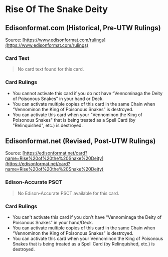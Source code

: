 # Rise Of The Snake Deity

## Edisonformat.com (Historical, Pre-UTW Rulings)

Source: [https://www.edisonformat.com/rulings](https://www.edisonformat.com/rulings)

### Card Text

> No card text found for this card.

### Card Rulings

*   You cannot activate this card if you do not have “Vennominaga the Deity of Poisonous Snakes” in your hand or Deck.
*   You can activate multiple copies of this card in the same Chain when “Vennominon the King of Poisonous Snakes” is destroyed.
*   You can activate this card when your "Vennominon the King of Poisonous Snakes" that is being treated as a Spell Card (by "Relinquished", etc.) is destroyed.

## Edisonformat.net (Revised, Post-UTW Rulings)

Source: [https://edisonformat.net/card?name=Rise%20of%20the%20Snake%20Deity](https://edisonformat.net/card?name=Rise%20of%20the%20Snake%20Deity)

### Edison-Accurate PSCT

> No Edison-Accurate PSCT available for this card.

### Card Rulings

*   You can't activate this card if you don't have “Vennominaga the Deity of Poisonous Snakes” in your hand/Deck.
*   You can activate multiple copies of this card in the same Chain when “Vennominon the King of Poisonous Snakes” is destroyed.
*   You can activate this card when your Vennominon the King of Poisonous Snakes that is being treated as a Spell Card (by Relinquished, etc.) is destroyed.
            